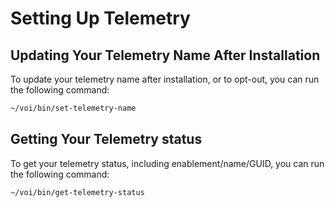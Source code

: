 # Setting Up Telemetry

## Updating Your Telemetry Name After Installation

To update your telemetry name after installation, or to opt-out, you can run the following command:

```bash
~/voi/bin/set-telemetry-name
```

## Getting Your Telemetry status

To get your telemetry status, including enablement/name/GUID, you can run the following command:

```bash
~/voi/bin/get-telemetry-status
```
